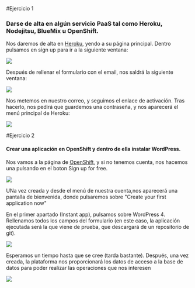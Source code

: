 #Ejercicio 1
### Darse de alta en algún servicio PaaS tal como Heroku, Nodejitsu, BlueMix u OpenShift.

Nos daremos de alta en [Heroku](https://www.heroku.com), yendo a su página principal. Dentro pulsamos en sign up para ir a la siguiente ventana:

![](REGISTRO_HEROKU_1.png)

Después de rellenar el formulario con el email, nos saldrá la siguiente ventana:

![](REGISTRO_HEROKU_2.png)

Nos metemos en nuestro correo, y seguimos el enlace de activación. Tras hacerlo, nos pedirá que guardemos una contraseña, y nos aparecerá el menú principal de Heroku:

![](REGISTRO_HEROKU_3.png)

#Ejercicio 2

#### Crear una aplicación en OpenShift y dentro de ella instalar WordPress.

Nos vamos a la página de [OpenShift](https://www.openshift.com/), y si no tenemos cuenta, nos hacemos una pulsando en el boton Sign up for free.

![](Ej3_1.png)

UNa vez creada y desde el menú de nuestra cuenta,nos aparecerá una pantalla de bienvenida, donde pulsaremos sobre "Create your first application now"

En el primer apartado (Instant app), pulsamos sobre WordPress 4. Rellenamos todos los campos del formulario (en este caso, la aplicación ejecutada será la que viene de prueba, que descargará de un repositorio de git).

![](ejercicio2)

Esperamos un tiempo hasta que se cree (tarda bastante). Después, una vez creada, la plataforma nos proporcionará los datos de acceso a la base de datos para poder realizar las operaciones que nos interesen

![](ejercicio2_1)



